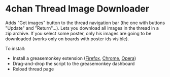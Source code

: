 # 4chan Thread Image Downloader

Adds "Get images" button to the thread navigation bar (the one with buttons "Update" and "Return"...). Lets you download all images in the thread in a zip archive. If you select some poster, only his images are going to be downloaded (works only on boards with poster ids visible).

To install:
* Install a greasemonkey extension ([Firefox](https://addons.mozilla.org/firefox/addon/greasemonkey/), [Chrome](https://chrome.google.com/webstore/detail/dhdgffkkebhmkfjojejmpbldmpobfkfo), [Opera](https://addons.opera.com/extensions/details/violent-monkey/))
* Drag-and-drop the script to the greasemonkey dashboard
* Reload thread page
